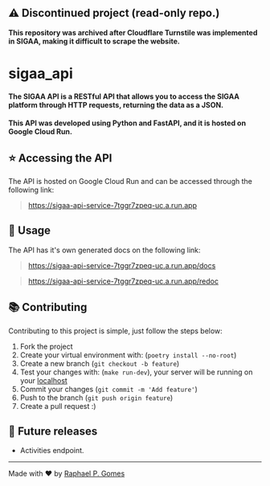 ## ⚠️ Discontinued project (read-only repo.)
**This repository was archived after Cloudflare Turnstile was implemented in SIGAA, making it difficult to scrape the website.**


# **sigaa_api**
#### The SIGAA API is a RESTful API that allows you to access the SIGAA platform through HTTP requests, returning the data as a JSON.
#### This API was developed using Python and FastAPI, and it is hosted on Google Cloud Run.

## ⭐ Accessing the API
The API is hosted on Google Cloud Run and can be accessed through the following link:
><https://sigaa-api-service-7tggr7zpeq-uc.a.run.app>

## 📖 Usage
The API has it's own generated docs on the following link:
><https://sigaa-api-service-7tggr7zpeq-uc.a.run.app/docs>

><https://sigaa-api-service-7tggr7zpeq-uc.a.run.app/redoc>

## 📚 Contributing
Contributing to this project is simple, just follow the steps below:
1. Fork the project
2. Create your virtual environment with: (`poetry install --no-root`)
3. Create a new branch (`git checkout -b feature`)
4. Test your changes with: (`make run-dev`), your server will be running on your [localhost](http://127.0.0.1:8000)
5. Commit your changes (`git commit -m 'Add feature'`)
6. Push to the branch (`git push origin feature`)
7. Create a pull request :)

## 🔄 Future releases
- Activities endpoint.

---
Made with ❤️ by [Raphael P. Gomes](https://github.com/rapha-pereira)
